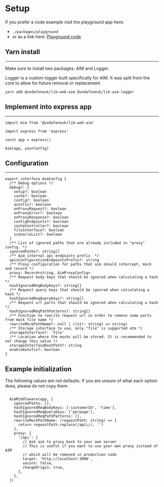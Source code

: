# Setup

If you prefer a code example visit the playground app here:
- `./packages/playground`
- or as a link here: [Playground code](https://github.com/Vodafone/aim-mocking/blob/main/packages/playground/src/server.ts)

## Yarn install
------

Make sure to install two packages: AIM and Logger.

Logger is a custom logger built specifically for AIM. It was split from the core to allow for future removal or replacement.

```
yarn add @vodafoneuk/lib-web-aim @vodafoneuk/lib-aim-logger
```

## Implement into express app
------

```
import Aim from '@vodafoneuk/lib-web-aim'

import express from 'express'

const app = express()

Aim(app, yourConfig)
```

## Configuration
------

```
export interface AimConfig {
  /** Debug options */
  debug?: {
    setup?: boolean
    cache?: boolean
    config?: boolean
    autofix?: boolean
    onProxyRequest?: boolean
    onProxyError?: boolean
    onProxyResponse?: boolean
    configEndpoints?: boolean
    cacheController?: boolean
    fileInterface?: boolean
    scenarioList?: boolean
  }
  /** List of ignored paths that are already included in "proxy" config. */
  ignoredPaths?: string[]
  /** Aim internal api endpoints prefix  */
  apisConfigurationEndpointsPrefix?: string
  /** Proxy configuration for paths that aim should intercept, mock and record */
  proxy: Record<string, AimProxyConfig>
  /** Request body keys that should be ignored when calculating a hash */
  hashIgnoredReqBodyKeys?: string[]
  /** Request query keys that should be ignored when calculating a hash */
  hashIgnoredReqQueryKeys?: string[]
  /** Request url parts that should be ignored when calculating a hash */
  hashIgnoredReqPathPatterns?: string[]
  /** Function to rewrite request url in order to remove some parts from mock file name */
  rewriteMockPathName?: null | ((str: string) => string)
  /** Storage interface to use, only "file" is supported atm */
  storageInterface?: 'file'
  /** Location where the mocks will be stored. It is recommended to not change this value */
  storageInterfaceRootPath?: string
  enableAutofix?: boolean
}
```

## Example initialization

The following values are not defaults. If you are unsure of what each option does, please do not copy them.

```

  AimMiddleware(app, {
    ignoredPaths: [],
    hashIgnoredReqBodyKeys: ['customerId', 'time'],
    hashIgnoredReqQueryKeys: ['perpage'],
    hashIgnoredReqPathPatterns: [],
    rewriteMockPathName: (requestPath: string) => {
      return requestPath.replace(/api\//, '')
    },
    proxy: {
      '/api': {
        // Ask aim to proxy back to your own server
        // This is useful if you want to use your own proxy instead of AIM
        // which will be removed in production code
        target: 'http://localhost:3000',
        secure: false,
        changeOrigin: true,
      },
    },
  })

```

